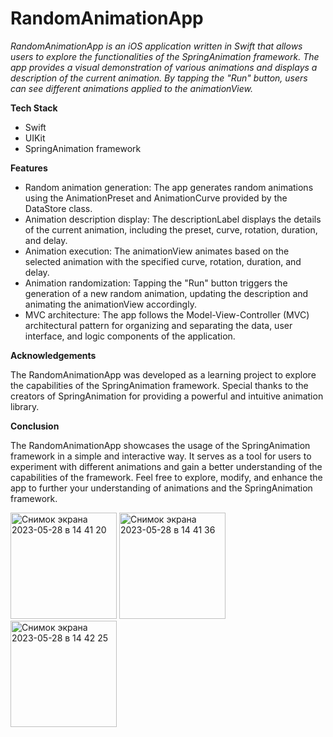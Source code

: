 # RandomAnimationApp

*RandomAnimationApp is an iOS application written in Swift that allows users to explore the functionalities of the SpringAnimation framework. The app provides a visual demonstration of various animations and displays a description of the current animation. By tapping the "Run" button, users can see different animations applied to the animationView.*

**Tech Stack**

- Swift
- UIKit
- SpringAnimation framework

**Features**

- Random animation generation: The app generates random animations using the AnimationPreset and AnimationCurve provided by the DataStore class.
- Animation description display: The descriptionLabel displays the details of the current animation, including the preset, curve, rotation, duration, and delay.
- Animation execution: The animationView animates based on the selected animation with the specified curve, rotation, duration, and delay.
- Animation randomization: Tapping the "Run" button triggers the generation of a new random animation, updating the description and animating the animationView accordingly.
- MVC architecture: The app follows the Model-View-Controller (MVC) architectural pattern for organizing and separating the data, user interface, and logic components of the application.

**Acknowledgements**

The RandomAnimationApp was developed as a learning project to explore the capabilities of the SpringAnimation framework. Special thanks to the creators of SpringAnimation for providing a powerful and intuitive animation library.

**Conclusion**

The RandomAnimationApp showcases the usage of the SpringAnimation framework in a simple and interactive way. It serves as a tool for users to experiment with different animations and gain a better understanding of the capabilities of the framework. Feel free to explore, modify, and enhance the app to further your understanding of animations and the SpringAnimation framework.

<img width="170" alt="Снимок экрана 2023-05-28 в 14 41 20" src="https://github.com/Lepiozdyx/RandomAnimationApp/assets/24369933/de63110c-bc51-436a-afc1-24830fb2f2cc"> 
<img width="170" alt="Снимок экрана 2023-05-28 в 14 41 36" src="https://github.com/Lepiozdyx/RandomAnimationApp/assets/24369933/aef5af05-a81d-4f93-a407-7ada9dfa8f00">
<img width="170" alt="Снимок экрана 2023-05-28 в 14 42 25" src="https://github.com/Lepiozdyx/RandomAnimationApp/assets/24369933/3cd53666-d0f9-4327-a0ff-0a9ed43a39f3">
